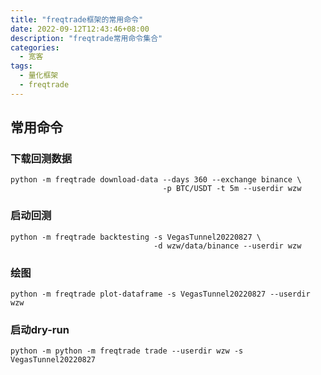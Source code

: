 ```yaml
---
title: "freqtrade框架的常用命令"
date: 2022-09-12T12:43:46+08:00
description: "freqtrade常用命令集合"
categories:
  - 宽客
tags:
  - 量化框架
  - freqtrade
---
```


## 常用命令

### 下载回测数据
```shell
python -m freqtrade download-data --days 360 --exchange binance \
                                  -p BTC/USDT -t 5m --userdir wzw
```

### 启动回测
```shell
python -m freqtrade backtesting -s VegasTunnel20220827 \ 
                                -d wzw/data/binance --userdir wzw
```

### 绘图
```shell
python -m freqtrade plot-dataframe -s VegasTunnel20220827 --userdir wzw
```

### 启动dry-run
```shell
python -m python -m freqtrade trade --userdir wzw -s VegasTunnel20220827
```
